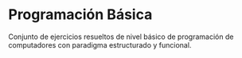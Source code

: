 # Programación Básica
Conjunto de ejercicios resueltos de nivel básico de programación de computadores con paradigma estructurado y funcional.
